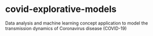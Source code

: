 # covid-explorative-models
Data analysis and machine learning concept application to model the transmission dynamics of Coronavirus disease (COVID-19) 
